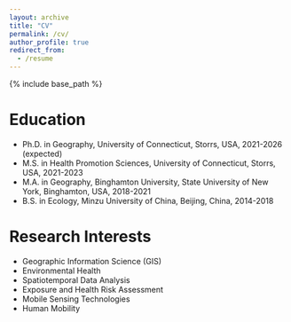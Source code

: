 ```yaml
---
layout: archive
title: "CV"
permalink: /cv/
author_profile: true
redirect_from:
  - /resume
---
```


{% include base_path %}

Education
======
* Ph.D. in Geography, University of Connecticut, Storrs, USA, 2021-2026 (expected)  
* M.S. in Health Promotion Sciences, University of Connecticut, Storrs, USA, 2021-2023  
* M.A. in Geography, Binghamton University, State University of New York, Binghamton, USA, 2018-2021  
* B.S. in Ecology, Minzu University of China, Beijing, China, 2014-2018

Research Interests
======
* Geographic Information Science (GIS)
* Environmental Health
* Spatiotemporal Data Analysis
* Exposure and Health Risk Assessment
* Mobile Sensing Technologies
* Human Mobility

  

